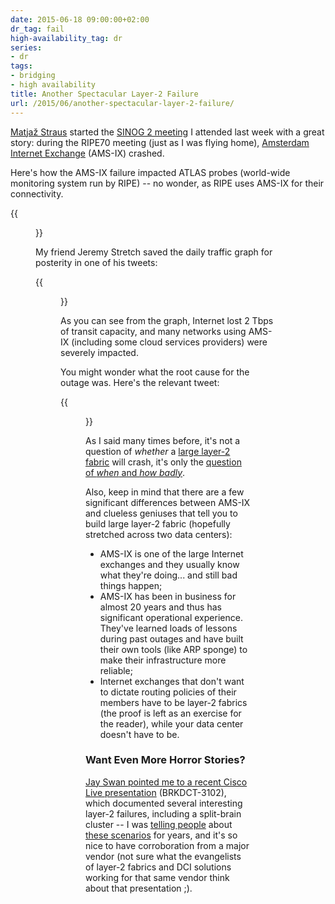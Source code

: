```yaml
---
date: 2015-06-18 09:00:00+02:00
dr_tag: fail
high-availability_tag: dr
series:
- dr
tags:
- bridging
- high availability
title: Another Spectacular Layer-2 Failure
url: /2015/06/another-spectacular-layer-2-failure/
---
```

[Matjaž Straus](https://www.linkedin.com/in/matjaz6) started the [SINOG 2 meeting](http://www.sinog.si) I attended last week with a great story: during the RIPE70 meeting (just as I was flying home), [Amsterdam Internet Exchange](https://ams-ix.net) (AMS-IX) crashed.

Here's how the AMS-IX failure impacted ATLAS probes (world-wide monitoring system run by RIPE) -- no wonder, as RIPE uses AMS-IX for their connectivity.
<!--more-->
{{<figure src="/2015/06/s1600-619DA045-CC2B-4ED4-926A-3CDBC6EC00FA.png">}}

My friend Jeremy Stretch saved the daily traffic graph for posterity in one of his tweets:

{{<figure src="/2015/06/s1600-5C1D9D2B-88B9-4AF1-9876-E906431FBBB6.png">}}

As you can see from the graph, Internet lost 2 Tbps of transit capacity, and many networks using AMS-IX (including some cloud services providers) were severely impacted.

You might wonder what the root cause for the outage was. Here's the relevant tweet:

{{<figure src="/2015/06/s1600-285C27B7-B885-4FA3-BD46-A2DA4092C2E6.png">}}

As I said many times before, it's not a question of *whether* a [large layer-2 fabric](/2012/05/layer-2-network-is-single-failure/) will crash, it's only the [question of *when* and *how badly*](/2012/10/if-something-can-fail-it-will/).

Also, keep in mind that there are a few significant differences between AMS-IX and clueless geniuses that tell you to build large layer-2 fabric (hopefully stretched across two data centers):

-   AMS-IX is one of the large Internet exchanges and they usually know what they're doing... and still bad things happen;
-   AMS-IX has been in business for almost 20 years and thus has significant operational experience. They've learned loads of lessons during past outages and have built their own tools (like ARP sponge) to make their infrastructure more reliable;
-   Internet exchanges that don't want to dictate routing policies of their members have to be layer-2 fabrics (the proof is left as an exercise for the reader), while your data center doesn't have to be.

### Want Even More Horror Stories?

[Jay Swan pointed me to a recent Cisco Live presentation](https://twitter.com/sanjuanswan/status/609341083403706369) (BRKDCT-3102), which documented several interesting layer-2 failures, including a split-brain cluster -- I was [telling people](/2011/04/distributed-firewalls-how-badly-do-you/) about [these scenarios](/2011/06/stretched-clusters-almost-as-good-as/) for years, and it's so nice to have corroboration from a major vendor (not sure what the evangelists of layer-2 fabrics and DCI solutions working for that same vendor think about that presentation ;).
